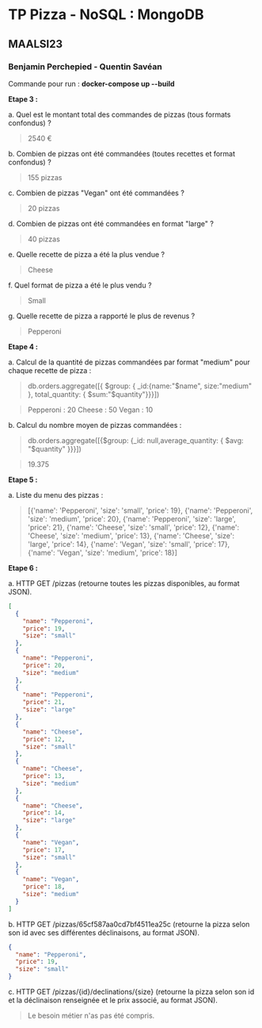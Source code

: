 # TP Pizza - NoSQL : MongoDB
## MAALSI23
### Benjamin Perchepied - Quentin Savéan

Commande pour run : __docker-compose up --build__

**Etape 3 :**

a. Quel est le montant total des commandes de pizzas (tous formats confondus) ?

> 2540 €

b. Combien de pizzas ont été commandées (toutes recettes et format confondus) ?

> 155 pizzas

c. Combien de pizzas "Vegan" ont été commandées ?

> 20 pizzas

d. Combien de pizzas ont été commandées en format "large" ?

> 40 pizzas

e. Quelle recette de pizza a été la plus vendue ?

> Cheese

f. Quel format de pizza a été le plus vendu ?

> Small

g. Quelle recette de pizza a rapporté le plus de revenus ?

> Pepperoni

**Etape 4 :**

a. Calcul de la quantité de pizzas commandées par format "medium" pour chaque recette de pizza : 

> db.orders.aggregate([{ $group: { _id:{name:"$name", size:"medium" }, total_quantity: { $sum:"$quantity"}}}])

> Pepperoni : 20
> Cheese : 50
> Vegan : 10

b. Calcul du nombre moyen de pizzas commandées :

> db.orders.aggregate([{$group: {_id: null,average_quantity: { $avg: "$quantity" }}}])

> 19.375

**Etape 5 :**

a. Liste du menu des pizzas :

> [{'name': 'Pepperoni', 'size': 'small', 'price': 19}, {'name': 'Pepperoni', 'size': 'medium', 'price': 20}, {'name': 'Pepperoni', 'size': 'large', 'price': 21}, {'name': 'Cheese', 'size': 'small', 'price': 12}, {'name': 'Cheese', 'size': 'medium', 'price': 13}, {'name': 'Cheese', 'size': 'large', 'price': 14}, {'name': 'Vegan', 'size': 'small', 'price': 17}, {'name': 'Vegan', 'size': 'medium', 'price': 18}]

**Etape 6 :**

a. HTTP GET /pizzas (retourne toutes les pizzas disponibles, au format JSON).

```json
[
  {
    "name": "Pepperoni",
    "price": 19,
    "size": "small"
  },
  {
    "name": "Pepperoni",
    "price": 20,
    "size": "medium"
  },
  {
    "name": "Pepperoni",
    "price": 21,
    "size": "large"
  },
  {
    "name": "Cheese",
    "price": 12,
    "size": "small"
  },
  {
    "name": "Cheese",
    "price": 13,
    "size": "medium"
  },
  {
    "name": "Cheese",
    "price": 14,
    "size": "large"
  },
  {
    "name": "Vegan",
    "price": 17,
    "size": "small"
  },
  {
    "name": "Vegan",
    "price": 18,
    "size": "medium"
  }
]
```

b. HTTP GET /pizzas/65cf587aa0cd7bf4511ea25c (retourne la pizza selon son id avec ses différentes déclinaisons, au format JSON).

```json
{
  "name": "Pepperoni",
  "price": 19,
  "size": "small"
}
```

c. HTTP GET /pizzas/{id}/declinations/{size} (retourne la pizza selon son id et la déclinaison renseignée et le prix associé, au format JSON).

> Le besoin métier n'as pas été compris.